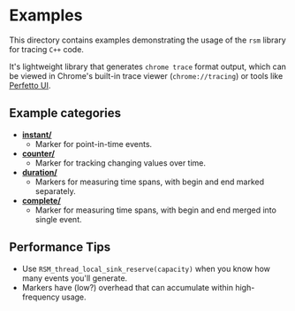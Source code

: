 # Examples

This directory contains examples demonstrating the usage of the `rsm` library for tracing `C++` code.

It's lightweight library that generates `chrome trace` format output, which can be viewed in Chrome's built-in trace viewer (`chrome://tracing`) or tools like [Perfetto UI](https://ui.perfetto.dev/).

## Example categories

* **[instant/](instant/)**
  * Marker for point-in-time events.
* **[counter/](counter/)**
  * Marker for tracking changing values over time.
* **[duration/](duration/)**
  * Markers for measuring time spans, with begin and end marked separately.
* **[complete/](complete/)**
  * Marker for measuring time spans, with begin and end merged into single event.

## Performance Tips

* Use `RSM_thread_local_sink_reserve(capacity)` when you know how many events you'll generate.
* Markers have (low?) overhead that can accumulate within high-frequency usage.
